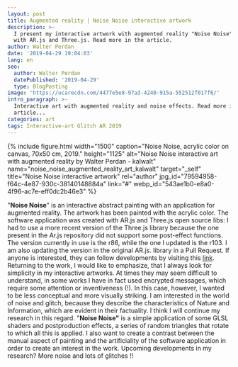 ```yaml
---
layout: post
title: Augmented reality | Noise Noise interactive artwork
description: >-
  I present my interactive artwork with augmented reality "Noise Noise" made
  with AR.js and Three.js. Read more in the article.
author: Walter Perdan
date: '2019-04-29 19:04:03'
lang: en
seo:
  author: Walter Perdan
  datePublished: '2019-04-29'
  type: BlogPosting
image: 'https://ucarecdn.com/4477e5e8-97a3-4240-915a-552512f017f6/'
intro_paragraph: >-
  Interactive art with augmented reality and noise effects. Read more in the
  article...
categories: art
tags: Interactive-art Glitch AR 2019
---
```

{% include figure.html width="1500" caption="Noise Noise, acrylic color on canvas, 70x50 cm, 2019." height="1125" alt="Noise Noise interactive art with augmented reality by Walter Perdan - kalwalt" name="noise_noise_augmented_reality_art_kalwalt" target="_self" title="Noise Noise interactive artwork" rel="author" jpg_id="79594958-f64c-4e87-930c-38140148884a" link="#" webp_id="543ae1b0-e8a0-4f96-ac7e-eff0dc2b46e3" %}

"**Noise Noise**" is an interactive abstract painting with an application for augmented reality. The artwork has been painted with the acrylic color. The software application was created with AR.js and Three.js open source libs: I had to use a more recent version of the Three.js library because the one present in the Ar.js repository did not support some post-effect functions. The version currently in use is the r86, while the one I updated is the r103. I am also updating the version in the original AR.js. library in a Pull Request. If anyone is interested, they can follow developments by visiting this [link](https://github.com/jeromeetienne/AR.js/pull/515). Returning to the work, I would like to emphasize, that I always look for simplicity in my interactive artworks. At times they may seem difficult to understand, in some works I have in fact used encrypted messages, which require some attention or inventiveness (!). In this case, however, I wanted to be less conceptual and more visually striking. I am interested in the world of noise and glitch, because they describe the characteristics of Nature and Information, which are evident in their factuality. I think I will continue my research in this regard. "**Noise Noise"** is a simple application of some GLSL shaders and postproduction effects, a series of random triangles that rotate to which all this is applied. I also want to create a contrast between the manual aspect of painting and the artificiality of the software application in order to create an interest in the work. Upcoming developments in my research? More noise and lots of glitches !!
